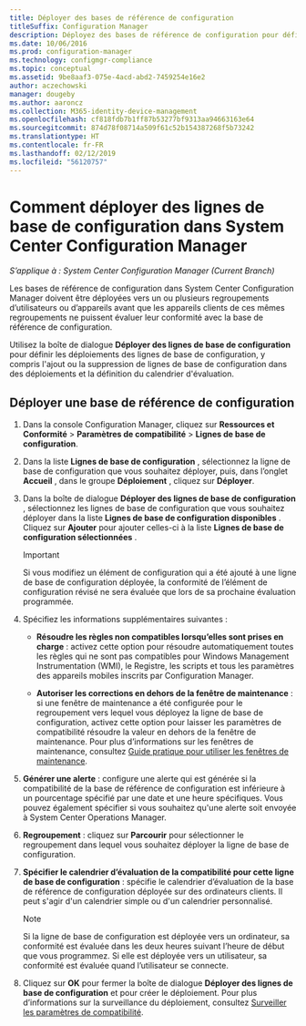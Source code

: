 ```yaml
---
title: Déployer des bases de référence de configuration
titleSuffix: Configuration Manager
description: Déployez des bases de référence de configuration pour définir les déploiements de bases de référence de configuration et pour ajouter ou supprimer des bases de référence de configuration dans les déploiements.
ms.date: 10/06/2016
ms.prod: configuration-manager
ms.technology: configmgr-compliance
ms.topic: conceptual
ms.assetid: 9be8aaf3-075e-4acd-abd2-7459254e16e2
author: aczechowski
manager: dougeby
ms.author: aaroncz
ms.collection: M365-identity-device-management
ms.openlocfilehash: cf818fdb7b1ff87b53277bf9313aa94663163e64
ms.sourcegitcommit: 874d78f08714a509f61c52b154387268f5b73242
ms.translationtype: HT
ms.contentlocale: fr-FR
ms.lasthandoff: 02/12/2019
ms.locfileid: "56120757"
---
```

# <a name="how-to-deploy-configuration-baselines-in-system-center-configuration-manager"></a>Comment déployer des lignes de base de configuration dans System Center Configuration Manager

*S’applique à : System Center Configuration Manager (Current Branch)*

Les bases de référence de configuration dans System Center Configuration Manager doivent être déployées vers un ou plusieurs regroupements d’utilisateurs ou d’appareils avant que les appareils clients de ces mêmes regroupements ne puissent évaluer leur conformité avec la base de référence de configuration.  

Utilisez la boîte de dialogue **Déployer des lignes de base de configuration** pour définir les déploiements des lignes de base de configuration, y compris l'ajout ou la suppression de lignes de base de configuration dans des déploiements et la définition du calendrier d'évaluation.  

## <a name="deploy-a-configuration-baseline"></a>Déployer une base de référence de configuration  

1.  Dans la console Configuration Manager, cliquez sur **Ressources et Conformité** > **Paramètres de compatibilité** > **Lignes de base de configuration**.  

3.  Dans la liste **Lignes de base de configuration** , sélectionnez la ligne de base de configuration que vous souhaitez déployer, puis, dans l’onglet **Accueil** , dans le groupe **Déploiement** , cliquez sur **Déployer**.  

4.  Dans la boîte de dialogue **Déployer des lignes de base de configuration** , sélectionnez les lignes de base de configuration que vous souhaitez déployer dans la liste **Lignes de base de configuration disponibles** . Cliquez sur **Ajouter** pour ajouter celles-ci à la liste **Lignes de base de configuration sélectionnées** .  

    > [!IMPORTANT]  
    >  Si vous modifiez un élément de configuration qui a été ajouté à une ligne de base de configuration déployée, la conformité de l’élément de configuration révisé ne sera évaluée que lors de sa prochaine évaluation programmée.  

5.  Spécifiez les informations supplémentaires suivantes :  

    -   **Résoudre les règles non compatibles lorsqu’elles sont prises en charge** : activez cette option pour résoudre automatiquement toutes les règles qui ne sont pas compatibles pour Windows Management Instrumentation (WMI), le Registre, les scripts et tous les paramètres des appareils mobiles inscrits par Configuration Manager.  

    -   **Autoriser les corrections en dehors de la fenêtre de maintenance** : si une fenêtre de maintenance a été configurée pour le regroupement vers lequel vous déployez la ligne de base de configuration, activez cette option pour laisser les paramètres de compatibilité résoudre la valeur en dehors de la fenêtre de maintenance. Pour plus d’informations sur les fenêtres de maintenance, consultez [Guide pratique pour utiliser les fenêtres de maintenance](/sccm/core/clients/manage/collections/use-maintenance-windows).  

6.  **Générer une alerte** : configure une alerte qui est générée si la compatibilité de la base de référence de configuration est inférieure à un pourcentage spécifié par une date et une heure spécifiques. Vous pouvez également spécifier si vous souhaitez qu'une alerte soit envoyée à System Center Operations Manager.  

7.  **Regroupement** : cliquez sur **Parcourir** pour sélectionner le regroupement dans lequel vous souhaitez déployer la ligne de base de configuration.  

8.  **Spécifier le calendrier d’évaluation de la compatibilité pour cette ligne de base de configuration** : spécifie le calendrier d’évaluation de la base de référence de configuration déployée sur des ordinateurs clients. Il peut s'agir d'un calendrier simple ou d'un calendrier personnalisé.  

    > [!NOTE]  
    >  Si la ligne de base de configuration est déployée vers un ordinateur, sa conformité est évaluée dans les deux heures suivant l’heure de début que vous programmez. Si elle est déployée vers un utilisateur, sa conformité est évaluée quand l’utilisateur se connecte.  

9. Cliquez sur **OK** pour fermer la boîte de dialogue **Déployer des lignes de base de configuration** et pour créer le déploiement. Pour plus d’informations sur la surveillance du déploiement, consultez [Surveiller les paramètres de compatibilité](/sccm/compliance/deploy-use/monitor-compliance-settings).  

